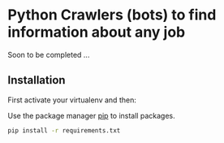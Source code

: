 # Python Crawlers (bots) to find information about any job

Soon to be completed ...

## Installation

First activate your virtualenv and then:

Use the package manager [pip](https://pip.pypa.io/en/stable/) to install packages.

```bash
pip install -r requirements.txt
```

